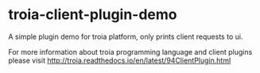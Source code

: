 # troia-client-plugin-demo

A simple plugin demo for troia platform, only prints client requests to ui.

For more information about troia programming language and client plugins please visit http://troia.readthedocs.io/en/latest/94ClientPlugin.html
